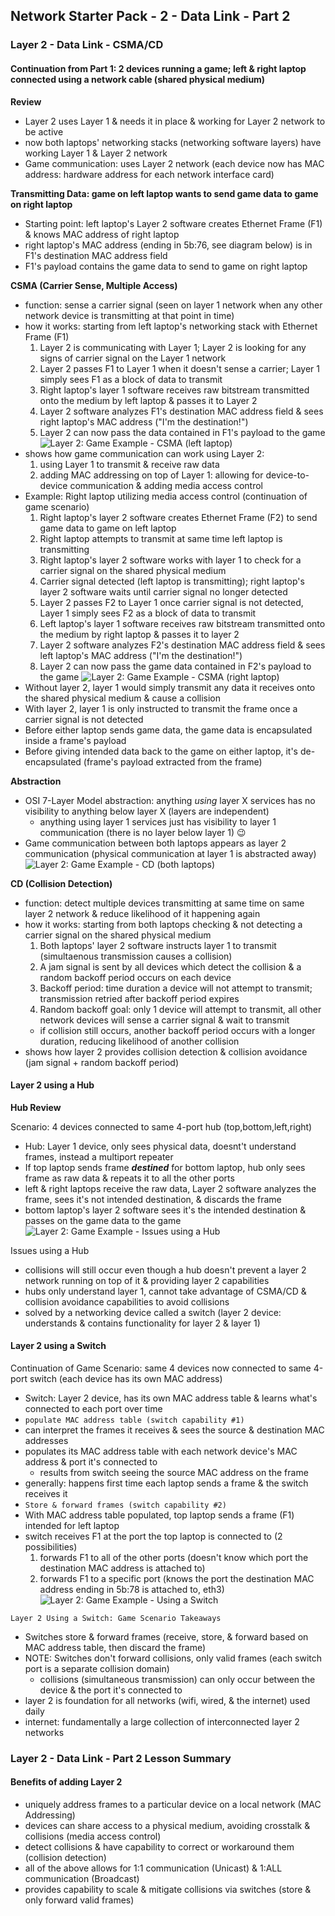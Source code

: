 ## Network Starter Pack - 2 - Data Link - Part 2 ##
### Layer 2 - Data Link - CSMA/CD
#### Continuation from Part 1: 2 devices running a game; left & right laptop connected using a network cable (shared physical medium)
**Review**
* Layer 2 uses Layer 1 & needs it in place & working for Layer 2 network to be active
* now both laptops' networking stacks (networking software layers) have working Layer 1 & Layer 2 network
* Game communication: uses Layer 2 network (each device now has MAC address: hardware address for each network interface card)

**Transmitting Data: game on left laptop wants to send game data to game on right laptop**
* Starting point: left laptop's Layer 2 software creates Ethernet Frame (F1) & knows MAC address of right laptop
* right laptop's MAC address (ending in 5b:76, see diagram below) is in F1's destination MAC address field
* F1's payload contains the game data to send to game on right laptop

**CSMA (Carrier Sense, Multiple Access)**
* function: sense a carrier signal (seen on layer 1 network when any other network device is transmitting at that point in time)
* how it works: starting from left laptop's networking stack with Ethernet Frame (F1)
  1. Layer 2 is communicating with Layer 1; Layer 2 is looking for any signs of carrier signal on the Layer 1 network
  2. Layer 2 passes F1 to Layer 1 when it doesn't sense a carrier; Layer 1 simply sees F1 as a block of data to transmit
  3. Right laptop's layer 1 software receives raw bitstream transmitted onto the medium by left laptop & passes it to Layer 2
  4. Layer 2 software analyzes F1's destination MAC address field & sees right laptop's MAC address ("I'm the destination!")
  5. Layer 2 can now pass the data contained in F1's payload to the game
 ![Layer 2: Game Example - CSMA (left laptop)](https://i.postimg.cc/HsvwMktW/image12.png)
* shows how game communication can work using Layer 2: 
  1. using Layer 1 to transmit & receive raw data
  2. adding MAC addressing on top of Layer 1: allowing for device-to-device communication & adding media access control
* Example: Right laptop utilizing media access control (continuation of game scenario)
  1. Right laptop's layer 2 software creates Ethernet Frame (F2) to send game data to game on left laptop
  2. Right laptop attempts to transmit at same time left laptop is transmitting
  3. Right laptop's layer 2 software works with layer 1 to check for a carrier signal on the shared physical medium
  4. Carrier signal detected (left laptop is transmitting); right laptop's layer 2 software waits until carrier signal no longer detected
  5. Layer 2 passes F2 to Layer 1 once carrier signal is not detected, Layer 1 simply sees F2 as a block of data to transmit
  6. Left laptop's layer 1 software receives raw bitstream transmitted onto the medium by right laptop & passes it to layer 2
  7. Layer 2 software analyzes F2's destination MAC address field & sees left laptop's MAC address ("I'm the destination!")
  8. Layer 2 can now pass the game data contained in F2's payload to the game
![Layer 2: Game Example - CSMA (right laptop)](https://i.postimg.cc/T3h2Kqdf/image14.png)
* Without layer 2, layer 1 would simply transmit any data it receives onto the shared physical medium & cause a collision
* With layer 2, layer 1 is only instructed to transmit the frame once a carrier signal is not detected
* Before either laptop sends game data, the game data is encapsulated inside a frame's payload
* Before giving intended data back to the game on either laptop, it's de-encapsulated (frame's payload extracted from the frame)

**Abstraction** 
* OSI 7-Layer Model abstraction: anything _using_ layer X services has no visibility to anything below layer X (layers are independent)
  * anything using layer 1 services just has visibility to layer 1 communication (there is no layer below layer 1) 😉
* Game communication between both laptops appears as layer 2 communication (physical communication at layer 1 is abstracted away)
![Layer 2: Game Example - CD (both laptops)](https://i.postimg.cc/HxQyJFG7/image15.png)

**CD (Collision Detection)**
* function: detect multiple devices transmitting at same time on same layer 2 network & reduce likelihood of it happening again
* how it works: starting from both laptops checking & not detecting a carrier signal on the shared physical medium
  1. Both laptops' layer 2 software instructs layer 1 to transmit (simultaenous transmission causes a collision)
  2. A jam signal is sent by all devices which detect the collision & a random backoff period occurs on each device
  3. Backoff period: time duration a device will not attempt to transmit; transmission retried after backoff period expires
  4. Random backoff goal: only 1 device will attempt to transmit, all other network devices will sense a carrier signal & wait to transmit
  * if collision still occurs, another backoff period occurs with a longer duration, reducing likelihood of another collision
* shows how layer 2 provides collision detection & collision avoidance (jam signal + random backoff period)

#### Layer 2 using a Hub
**Hub Review**

Scenario: 4 devices connected to same 4-port hub (top,bottom,left,right)
* Hub: Layer 1 device, only sees physical data, doesnt't understand frames, instead a multiport repeater
* If top laptop sends frame **_destined_** for bottom laptop, hub only sees frame as raw data & repeats it to all the other ports
* left & right laptops receive the raw data, Layer 2 software analyzes the frame, sees it's not intended destination, & discards the frame 
* bottom laptop's layer 2 software sees it's the intended destination & passes on the game data to the game
![Layer 2: Game Example - Issues using a Hub](https://i.postimg.cc/cC1sPhcL/image16.png) 

Issues using a Hub  
* collisions will still occur even though a hub doesn't prevent a layer 2 network running on top of it & providing layer 2 capabilities
* hubs only understand layer 1, cannot take advantage of CSMA/CD & collision avoidance capabilities to avoid collisions
* solved by a networking device called a switch (layer 2 device: understands & contains functionality for layer 2 & layer 1)

#### Layer 2 using a Switch
Continuation of Game Scenario: same 4 devices now connected to same 4-port switch (each device has its own MAC address)
* Switch: Layer 2 device, has its own MAC address table & learns what's connected to each port over time
* `populate MAC address table (switch capability #1)`
* can interpret the frames it receives & sees the source & destination MAC addresses
* populates its MAC address table with each network device's MAC address & port it's connected to
  * results from switch seeing the source MAC address on the frame 
* generally: happens first time each laptop sends a frame & the switch receives it
* `Store & forward frames (switch capability #2)`
* With MAC address table populated, top laptop sends a frame (F1) intended for left laptop
* switch receives F1 at the port the top laptop is connected to (2 possibilities)
  1. forwards F1 to all of the other ports (doesn't know which port the destination MAC address is attached to)
  2. forwards F1 to a specific port (knows the port the destination MAC address ending in 5b:78 is attached to, eth3)
![Layer 2: Game Example - Using a Switch](https://i.postimg.cc/J0qwbDKD/image17.png)

`Layer 2 Using a Switch: Game Scenario Takeaways`
* Switches store & forward frames (receive, store, & forward based on MAC address table, then discard the frame)
* NOTE: Switches don't forward collisions, only valid frames (each switch port is a separate collision domain)
  * collisions (simultaneous transmission) can only occur between the device & the port it's connected to
* layer 2 is foundation for all networks (wifi, wired, & the internet) used daily
* internet: fundamentally a large collection of interconnected layer 2 networks

### Layer 2 - Data Link - Part 2 Lesson Summary
#### Benefits of adding Layer 2
* uniquely address frames to a particular device on a local network (MAC Addressing)
* devices can share access to a physical medium, avoiding crosstalk & collisions (media access control)
* detect collisions & have capability to correct or workaround them (collision detection)
* all of the above allows for 1:1 communication (Unicast) & 1:ALL communication (Broadcast)
* provides capability to scale & mitigate collisions via switches (store & only forward valid frames)


